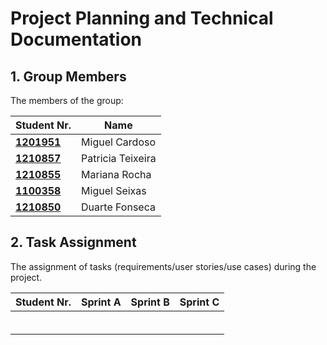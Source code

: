 # Project Planning and Technical Documentation

## 1. Group Members

The members of the group:

| Student Nr.	                     | Name			           |
|----------------------------------|-------------------|
| **[1201951](1201951/readme.md)** | Miguel Cardoso    |
| **[1210857](1210857/readme.md)** | Patricia Teixeira |
| **[1210855](1210855/readme.md)** | Mariana Rocha     |
| **[1100358](1100358/readme.md)** | Miguel Seixas     |
| **[1210850](1100358/readme.md)** | Duarte Fonseca    |

## 2. Task Assignment

The assignment of tasks (requirements/user stories/use cases) during the project.

| Student Nr.	                 | Sprint A | Sprint B | Sprint C |
|------------------------------|----------|----------|----------|
| 	                            |          |          |          |
| 	                            |          |          |          |
| 	                            |          |          |          |
| 	                            |          |          |          |
| 	                            |          |          |          |
| 	                            |          |          |          |